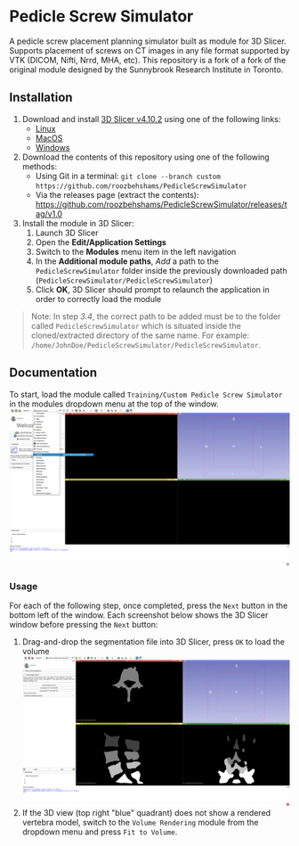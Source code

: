 # Pedicle Screw Simulator

A pedicle screw placement planning simulator built as module for 3D Slicer.
Supports placement of screws on CT images in any file format supported by VTK
(DICOM, Nifti, Nrrd, MHA, etc). This repository is a fork of a fork of the original
module designed by the Sunnybrook Research Institute in Toronto.


## Installation

1. Download and install [3D Slicer v4.10.2](https://slicer.kitware.com/midas3/folder/274) using one of the following links:
    - [Linux](https://slicer.kitware.com/midas3/download/item/435293/Slicer-4.10.2-linux-amd64.tar.gz)
    - [MacOS](https://slicer.kitware.com/midas3/download/item/433773/Slicer-4.10.2-macosx-amd64.dmg)
    - [Windows](https://slicer.kitware.com/midas3/download/item/433684/Slicer-4.10.2-win-amd64.exe)
2. Download the contents of this repository using one of the following methods:
    - Using Git in a terminal: `git clone --branch custom https://github.com/roozbehshams/PedicleScrewSimulator`
    - Via the releases page (extract the contents): https://github.com/roozbehshams/PedicleScrewSimulator/releases/tag/v1.0
3. Install the module in 3D Slicer:
    1. Launch 3D Slicer
    2. Open the **Edit/Application Settings**
    3. Switch to the **Modules** menu item in the left navigation
    4. In the **Additional module paths**, *Add* a path to the `PedicleScrewSimulator` folder inside the previously downloaded path (`PedicleScrewSimulator/PedicleScrewSimulator`)
    5. Click **OK**, 3D Slicer should prompt to relaunch the application in order to correctly load the module

> Note: In step *3.4*, the correct path to be added must be to the folder called `PedicleScrewSimulator` which is situated inside
> the cloned/extracted directory of the same name. For example: `/home/JohnDoe/PedicleScrewSimulator/PedicleScrewSimulator`.

## Documentation

To start, load the module called `Training/Custom Pedicle Screw Simulator` in the modules dropdown menu at the top of the window. ![Initial 3D Slicer view](doc/1-Loading-the-module.png)

### Usage

For each of the following step, once completed, press the `Next` button in the bottom left of the window. Each screenshot below shows the 3D Slicer window before pressing the `Next` button:

1. Drag-and-drop the segmentation file into 3D Slicer, press `OK` to load the volume ![](doc/2-Load-the-spine-segmentation.png)
2. If the 3D view (top right "blue" quadrant) does not show a rendered vertebra model, switch to the `Volume Rendering` module from the dropdown menu and press `Fit to Volume`.
